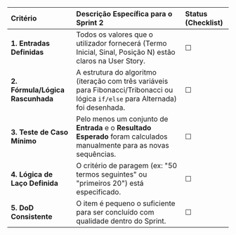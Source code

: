 | Critério | Descrição Específica para o Sprint 2 | Status (Checklist) |
| :--- | :--- | :--- |
| **1. Entradas Definidas** | Todos os valores que o utilizador fornecerá (Termo Inicial, Sinal, Posição N) estão claros na User Story. | ☐ |
| **2. Fórmula/Lógica Rascunhada** | A estrutura do algoritmo (iteração com três variáveis para Fibonacci/Tribonacci ou lógica `if/else` para Alternada) foi desenhada. | ☐ |
| **3. Teste de Caso Mínimo** | Pelo menos um conjunto de **Entrada** e o **Resultado Esperado** foram calculados manualmente para as novas sequências. | ☐ |
| **4. Lógica de Laço Definida** | O critério de paragem (ex: "50 termos seguintes" ou "primeiros 20") está especificado. | ☐ |
| **5. DoD Consistente** | O item é pequeno o suficiente para ser concluído com qualidade dentro do Sprint. | ☐ |
